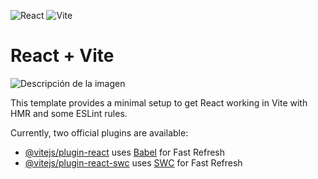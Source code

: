 ![React](https://img.shields.io/badge/React-18.x-violet)
![Vite](https://img.shields.io/badge/Vite-2.x-yellow)

# React + Vite

![Descripción de la imagen](ruta/a/tu/imagen/react_mui_romina_navarrete.png)


This template provides a minimal setup to get React working in Vite with HMR and some ESLint rules.

Currently, two official plugins are available:

- [@vitejs/plugin-react](https://github.com/vitejs/vite-plugin-react/blob/main/packages/plugin-react/README.md) uses [Babel](https://babeljs.io/) for Fast Refresh
- [@vitejs/plugin-react-swc](https://github.com/vitejs/vite-plugin-react-swc) uses [SWC](https://swc.rs/) for Fast Refresh
